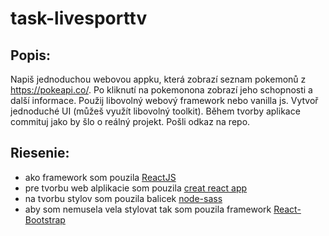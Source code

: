 # task-livesporttv

## Popis:

Napiš jednoduchou webovou appku, která zobrazí seznam pokemonů z https://pokeapi.co/.
Po kliknutí na pokemonona zobrazí jeho schopnosti a další informace.
Použij libovolný webový framework nebo vanilla js.
Vytvoř jednoduché UI (můžeš využít libovolný toolkit).
Během tvorby aplikace commituj jako by šlo o reálný projekt. Pošli odkaz na repo.

## Riesenie:

- ako framework som pouzila [ReactJS](https://reactjs.org/docs/getting-started.html)
- pre tvorbu web alplikacie som pouzila [creat react app](https://github.com/facebook/create-react-app)
- na tvorbu stylov som pouzila balicek [node-sass](https://www.npmjs.com/package/node-sass)
- aby som nemusela vela stylovat tak som pouzila framework [React-Bootstrap](https://react-bootstrap.github.io/)
